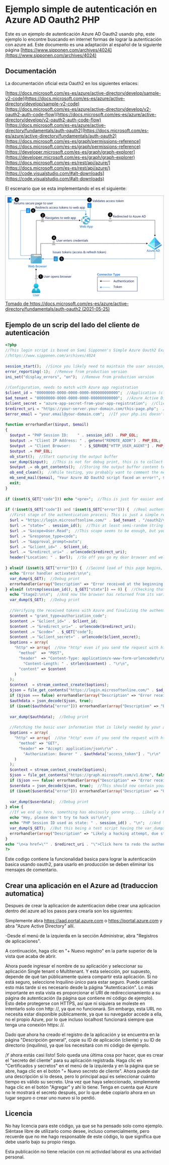 # Ejemplo simple de autenticación en Azure AD Oauth2 PHP

Este es un ejemplo de autenticación Azure AD Oauth2 usando php, este ejemplo lo encontre buscando en internet formas de lograr la autenticación con azure ad. Este documento es una adaptación al español de la siguiente página [https://www.sipponen.com/archives/4024](https://www.sipponen.com/archives/4024)  

## Documentación

La documentación oficial esta Oauth2  en los siguientes enlaces:

[https://docs.microsoft.com/es-es/azure/active-directory/develop/sample-v2-code](https://docs.microsoft.com/es-es/azure/active-directory/develop/sample-v2-code)  
[https://docs.microsoft.com/es-es/azure/active-directory/develop/v2-oauth2-auth-code-flow](https://docs.microsoft.com/es-es/azure/active-directory/develop/v2-oauth2-auth-code-flow)  
[https://docs.microsoft.com/es-es/azure/active-directory/fundamentals/auth-oauth2](https://docs.microsoft.com/es-es/azure/active-directory/fundamentals/auth-oauth2)  
[https://docs.microsoft.com/es-es/graph/permissions-reference](https://docs.microsoft.com/es-es/graph/permissions-reference)  
[https://developer.microsoft.com/es-es/graph/graph-explorer](https://developer.microsoft.com/es-es/graph/graph-explorer)  
[https://docs.microsoft.com/es-es/rest/api/azure/](https://docs.microsoft.com/es-es/rest/api/azure/)  
[https://code.visualstudio.com/#alt-downloads](https://code.visualstudio.com/#alt-downloads)  

El escenario que se esta implementando el es el siguiente:

![](2021-05-25-14-41-05.png)
[Tomado de https://docs.microsoft.com/es-es/azure/active-directory/fundamentals/auth-oauth2 (2021-05-25)](https://docs.microsoft.com/es-es/azure/active-directory/fundamentals/auth-oauth2)

## Ejemplo de un scrip del lado del cliente de autenticación

``` php
<?php
//This login script is based on Sami Sipponen's Simple Azure Oauth2 Example with PHP:
//https://www.sipponen.com/archives/4024

session_start();  //Since you likely need to maintain the user session, let's start it an utilize it's ID later
error_reporting(-1);  //Remove from production version
ini_set("display_errors", "on");  //Remove from production version

//Configuration, needs to match with Azure app registration
$client_id = "00000000-0000-0000-0000-000000000000";  //Application (client) ID
$ad_tenant = "00000000-0000-0000-0000-000000000000";  //Azure Active Directory Tenant ID, with Multitenant apps you can use "common" as Tenant ID, but using specific endpoint is recommended when possible
$client_secret = "azure-app-secret-from-your-app-registration";  //Client Secret, remember that this expires someday unless you haven't set it not to do so
$redirect_uri = "https://your-server.your-domain.com/this-page.php";  //This needs to match 100% what is set in Azure
$error_email = "your.email@your-domain.com";  //If your php.ini doesn't contain sendmail_from, use: ini_set("sendmail_from", "user@example.com");

function errorhandler($input, $email)
{
  $output = "PHP Session ID:    " . session_id() . PHP_EOL;
  $output .= "Client IP Address: " . getenv("REMOTE_ADDR") . PHP_EOL;
  $output .= "Client Browser:    " . $_SERVER["HTTP_USER_AGENT"] . PHP_EOL;
  $output .= PHP_EOL;
  ob_start();  //Start capturing the output buffer
  var_dump($input);  //This is not for debug print, this is to collect the data for the email
  $output .= ob_get_contents();  //Storing the output buffer content to $output
  ob_end_clean();  //While testing, you probably want to comment the next row out
  mb_send_mail($email, "Your Azure AD Oauth2 script faced an error!", $output, "X-Priority: 1\nContent-Transfer-Encoding: 8bit\nX-Mailer: PHP/" . phpversion());
  exit;
}

if (isset($_GET["code"])) echo "<pre>";  //This is just for easier and better looking var_dumps for debug purposes

if (!isset($_GET["code"]) and !isset($_GET["error"])) {  //Real authentication part begins
  //First stage of the authentication process; This is just a simple redirect (first load of this page)
  $url = "https://login.microsoftonline.com/" . $ad_tenant . "/oauth2/v2.0/authorize?";
  $url .= "state=" . session_id();  //This at least semi-random string is likely good enough as state identifier
  $url .= "&scope=User.Read";  //This scope seems to be enough, but you can try "&scope=profile+openid+email+offline_access+User.Read" if you like
  $url .= "&response_type=code";
  $url .= "&approval_prompt=auto";
  $url .= "&client_id=" . $client_id;
  $url .= "&redirect_uri=" . urlencode($redirect_uri);
  header("Location: " . $url);  //So off you go my dear browser and welcome back for round two after some redirects at Azure end

} elseif (isset($_GET["error"])) {  //Second load of this page begins, but hopefully we end up to the next elseif section...
  echo "Error handler activated:\n\n";
  var_dump($_GET);  //Debug print
  errorhandler(array("Description" => "Error received at the beginning of second stage.", "\$_GET[]" => $_GET, "\$_SESSION[]" => $_SESSION), $error_email);
} elseif (strcmp(session_id(), $_GET["state"]) == 0) {  //Checking that the session_id matches to the state for security reasons
  echo "Stage2:\n\n";  //And now the browser has returned from its various redirects at Azure side and carrying some gifts inside $_GET
  var_dump($_GET);  //Debug print

  //Verifying the received tokens with Azure and finalizing the authentication part
  $content = "grant_type=authorization_code";
  $content .= "&client_id=" . $client_id;
  $content .= "&redirect_uri=" . urlencode($redirect_uri);
  $content .= "&code=" . $_GET["code"];
  $content .= "&client_secret=" . urlencode($client_secret);
  $options = array(
    "http" => array(  //Use "http" even if you send the request with https
      "method"  => "POST",
      "header"  => "Content-Type: application/x-www-form-urlencoded\r\n" .
        "Content-Length: " . strlen($content) . "\r\n",
      "content" => $content
    )
  );
  $context  = stream_context_create($options);
  $json = file_get_contents("https://login.microsoftonline.com/" . $ad_tenant . "/oauth2/v2.0/token", false, $context);
  if ($json === false) errorhandler(array("Description" => "Error received during Bearer token fetch.", "PHP_Error" => error_get_last(), "\$_GET[]" => $_GET, "HTTP_msg" => $options), $error_email);
  $authdata = json_decode($json, true);
  if (isset($authdata["error"])) errorhandler(array("Description" => "Bearer token fetch contained an error.", "\$authdata[]" => $authdata, "\$_GET[]" => $_GET, "HTTP_msg" => $options), $error_email);

  var_dump($authdata);  //Debug print

  //Fetching the basic user information that is likely needed by your application
  $options = array(
    "http" => array(  //Use "http" even if you send the request with https
      "method" => "GET",
      "header" => "Accept: application/json\r\n" .
        "Authorization: Bearer " . $authdata["access_token"] . "\r\n"
    )
  );
  $context = stream_context_create($options);
  $json = file_get_contents("https://graph.microsoft.com/v1.0/me", false, $context);
  if ($json === false) errorhandler(array("Description" => "Error received during user data fetch.", "PHP_Error" => error_get_last(), "\$_GET[]" => $_GET, "HTTP_msg" => $options), $error_email);
  $userdata = json_decode($json, true);  //This should now contain your logged on user information
  if (isset($userdata["error"])) errorhandler(array("Description" => "User data fetch contained an error.", "\$userdata[]" => $userdata, "\$authdata[]" => $authdata, "\$_GET[]" => $_GET, "HTTP_msg" => $options), $error_email);

  var_dump($userdata);  //Debug print
} else {
  //If we end up here, something has obviously gone wrong... Likely a hacking attempt since sent and returned state aren't matching and no $_GET["error"] received.
  echo "Hey, please don't try to hack us!\n\n";
  echo "PHP Session ID used as state: " . session_id() . "\n";  //And for production version you likely don't want to show these for the potential hacker
  var_dump($_GET);  //But this being a test script having the var_dumps might be useful
  errorhandler(array("Description" => "Likely a hacking attempt, due state mismatch.", "\$_GET[]" => $_GET, "\$_SESSION[]" => $_SESSION), $error_email);
}
echo "\n<a href=\"" . $redirect_uri . "\">Click here to redo the authentication</a>";  //Only to ease up your tests
?>
```

Este codigo contiene la funcionalidad basica para lograr la autenticación basica usando oauth2, para usarlo en producción se deben eliminar los mensajes de comentario.

## Crear una aplicación en el Azure ad (traduccion automatica)

Despues de crear la aplicacion de autenticacion debe crear una aplicacion dentro del azure ad los pasos para crearla son los siguientes:

Simplemente abra https://aad.portal.azure.com o https://portal.azure.com y abra "Azure Active Directory" allí.  

-Desde el menú de la izquierda en la sección Administrar, abra "Registros de aplicaciones".  

A continuación, haga clic en "+ Nuevo registro" en la parte superior de la vista que acaba de abrir.  

Ahora puede ingresar el nombre de su aplicación y seleccionar su aplicación Single tenant o Multitenant. Y esta selección, por supuesto, depende de qué tan públicamente quiera compartir esta aplicación. Si no está seguro, seleccione Inquilino único para estar seguro. Puede cambiar esto más tarde si es necesario desde la página "Autenticación". Lo más importante en esta vista es proporcionar el URI de redireccionamiento a su página de autenticación (la página que contiene mi código de ejemplo). Esto debe protegerse con HTTPS, así que ni siquiera se moleste en intentarlo solo con http: //, ya que no funcionará. Sin embargo, esta URL no necesita estar disponible públicamente, ya que su navegador accede a ella, no el propio Azure, por lo que incluso localhost funcionará siempre que tenga una conexión https: //.

Dado que ahora ha creado el registro de la aplicación y se encuentra en la página "Descripción general", copie su ID de aplicación (cliente) y su ID de directorio (inquilino), ya que los necesitará con mi código de ejemplo.

¡Y ahora estás casi listo! Solo queda una última cosa por hacer, que es crear el "secreto del cliente" para su aplicación registrada. Haga clic en "Certificados y secretos" en el menú de la izquierda y en la página que se abre, haga clic en el botón "+ Nuevo secreto de cliente". Ahora puede dar una descripción si lo desea, pero lo principal aquí es seleccionar cuánto tiempo es válido su secreto. Una vez que haya seleccionado, simplemente haga clic en el botón "Agregar" y ahí lo tiene. Tenga en cuenta que Azure no le mostrará el secreto después, por lo que debe copiarlo ahora en un lugar seguro o crear uno nuevo si lo perdió.

## Licencia

No hay licencia para este código, ya que se ha pensado solo como ejemplo. Siéntase libre de utilizarlo como desee, incluso comercialmente, pero recuerde que no me hago responsable de este código, lo que significa que debe usarlo bajo su propio riesgo.

Esta publicación no tiene relación con mi actividad laboral es una actividad personal.
